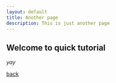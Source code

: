```yaml
---
layout: default
title: Another page
description: This is just another page
---
```


## Welcome to quick tutorial

_yay_

[back](./)
